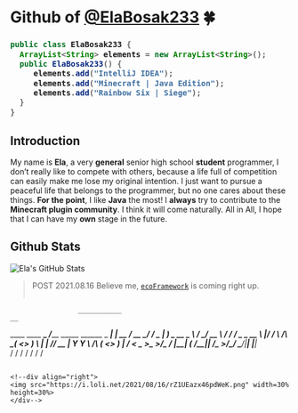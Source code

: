 # Github of [@ElaBosak233](https://github.com/ElaBosak233) 🍀

<h3>
  
```java
public class ElaBosak233 {
  ArrayList<String> elements = new ArrayList<String>();
  public ElaBosak233() {
     elements.add("IntelliJ IDEA");
     elements.add("Minecraft | Java Edition");
     elements.add("Rainbow Six | Siege");
  }
}
```  
</h3>

## Introduction

My name is **Ela**, a very **general** senior high school **student** programmer, I don’t really like to compete with others, because a life full of competition can easily make me lose my original intention. I just want to pursue a peaceful life that belongs to the programmer, but no one cares about these things. **For the point**, I like **Java** the most! I **always** try to contribute to the **Minecraft plugin community**. I think it will come naturally. All in All, I hope that I can have my **own** stage in the future.

## Github Stats

![Ela's GitHub Stats](https://github-readme-stats.vercel.app/api?username=ElaBosak233&show_icons=true)
  
> POST 2021.08.16
> Believe me, [`ecoFramework`](https://github.com/ElaBosak233/eco.git) is coming right up.
> ```
                     ___________                                                __    
  ____   ____  ____\_   _____/___________    _____   ______  _  _____________|  | __
_/ __ \_/ ___\/  _ \|    __) \_  __ \__  \  /     \_/ __ \ \/ \/ /  _ \_  __ \  |/ /
\  ___/\  \__(  <_> )     \   |  | \// __ \|  Y Y  \  ___/\     (  <_> )  | \/    < 
 \___  >\___  >____/\___  /   |__|  (____  /__|_|  /\___  >\/\_/ \____/|__|  |__|_ \
     \/     \/          \/               \/      \/     \/                        \/
  ```
  
<!--div align="right">
  <img src="https://i.loli.net/2021/08/16/rZ1UEazx46pdWeK.png" width=30% height=30%> 
</div-->
